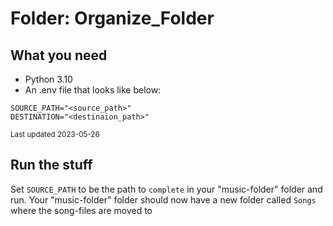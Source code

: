 # Folder: Organize_Folder

## What you need

* Python 3.10
* An .env file that looks like below:

```.env
SOURCE_PATH="<source_path>"
DESTINATION="<destinaion_path>"
```

<small>Last updated 2023-05-26</small>

## Run the stuff

Set `SOURCE_PATH` to be the path to `complete` in your "music-folder" folder and run. Your "music-folder" folder should
now have a new
folder called `Songs` where the song-files are moved to